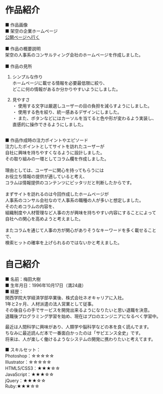 # 作品紹介<br>
■ 作品画像<br>
■ 架空の企業ホームページ<br>
[公開ページへ行く](https://umedahiroki.github.io/github.io/)<br> 
<br> 
■ 作品の概要説明<br>
架空の人事系のコンサルティング会社のホームページを作成しました。<br>
<br>
■ 作品の見所  
1. シンプルな作り<br>
   ホームページに載せる情報を必要最低限に絞り、<br>
   どこに何の情報があるか分かりやすいようにしました。<br>
   
2. 見やすさ<br>
・ 使用する文字は厳選しユーザーの目の負担を減らすようにしました。<br>
・ 使用する色を絞り、統一感あるデザインにしました。<br>
・ また、ボタンなどにはカーソルを当てると色や形が変わるよう実装し、<br>
  直感的に操作できるようにしました。<br>
<br> 
■ 作品作成時の注力ポイントやエピソード<br>
注力したポイントとしてサイトを訪れたユーザーが<br>
自社に興味を持ちやすくなるように設計しました。<br>
その取り組みの一環としてコラム欄を作成しました。<br>
<br>
理由としては、ユーザーに関心を持ってもらうには<br>
お役立ち情報の提供が適していると考え、<br>
コラムは情報提供のコンテンツにピッタリだと判断したからです。<br>
<br>
まずサイトを訪れるのは今回作成したホームページが<br>
人事系のコンサル会社なので人事系の職種の人が多いと想定しました。<br>
そのためコラムの内容を、<br>
組織制度や人材管理など人事の方が興味を持ちやすい内容にすることによって<br>
自社への関心を高めようと考えました。<br>
<br>
またコラムを通じて人事の方が関心がありそうなキーワードを多く載せることで、<br>
検索ヒットの確率を上げられるのではないかと考えました。<br>

# 自己紹介<br>
■ 名前：梅田大樹<br>
■ 生年月日：1996年10月17日（満24歳）<br>
■ 経歴：<br>
関西学院大学経済学部卒業後、株式会社ネオキャリアに入社。<br>
1年と2ヶ月、人材派遣の法人営業として従事。<br>
その後自らの手でサービスを開発出来るようになりたいと思い退職を決意。<br>
退職後プログラミング学習を始め、現在はプロのエンジニアになるべく学習中。<br>

最近は人間科学に興味があり、人類学や脳科学などの本を良く読んでます。<br>
ちなみに最近読んだ本で一番面白かったのは「サピエンス全史」です。<br>
将来は、人が楽しく働けるようなシステムの開発に携わりたいと考えてます。

■ スキルセット：<br>
Photoshop：☆☆☆☆☆<br>
Illustrator：☆☆☆☆☆<br>
HTML5/CSS3：★★★☆☆<br>
JavaScript：★★★☆☆<br>
jQuery：★★★☆☆<br>
Ruby:★★★☆☆<br>
